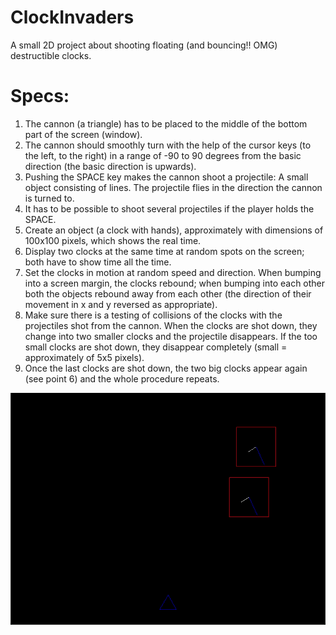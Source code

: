 # ClockInvaders
A small 2D project about shooting floating (and bouncing!! OMG) destructible clocks.

# Specs:
1.  The cannon (a triangle) has to be placed to the middle of the bottom part of the screen (window).
2.  The cannon should smoothly turn with the help of the cursor keys (to the left, to the right) in a range of -90 to 90 degrees from the basic direction (the basic direction is upwards).
3.  Pushing the SPACE key makes the cannon shoot a projectile: A small object consisting of lines. The projectile flies in the direction the cannon is turned to.
4.  It has to be possible to shoot several projectiles if the player holds the SPACE.
5.  Create an object (a clock with hands), approximately with dimensions of 100x100 pixels, which shows the real time.
6.  Display two clocks at the same time at random spots on the screen; both have to show time all the time.
7.  Set the clocks in motion at random speed and direction. When bumping into a screen margin, the clocks rebound; when bumping into each other both the objects rebound away from each other (the direction of their movement in x and y reversed as appropriate).
8.  Make sure there is a testing of collisions of the clocks with the projectiles shot from the cannon. When the clocks are shot down, they change into two smaller clocks and the projectile disappears. If the too small clocks are shot down, they disappear completely (small = approximately of 5x5 pixels).
9.  Once the last clocks are shot down, the two big clocks appear again (see point 6) and the whole procedure repeats.

![demo gif](https://github.com/damianiRiccardo90/ClockInvaders/blob/master/demo.gif)
